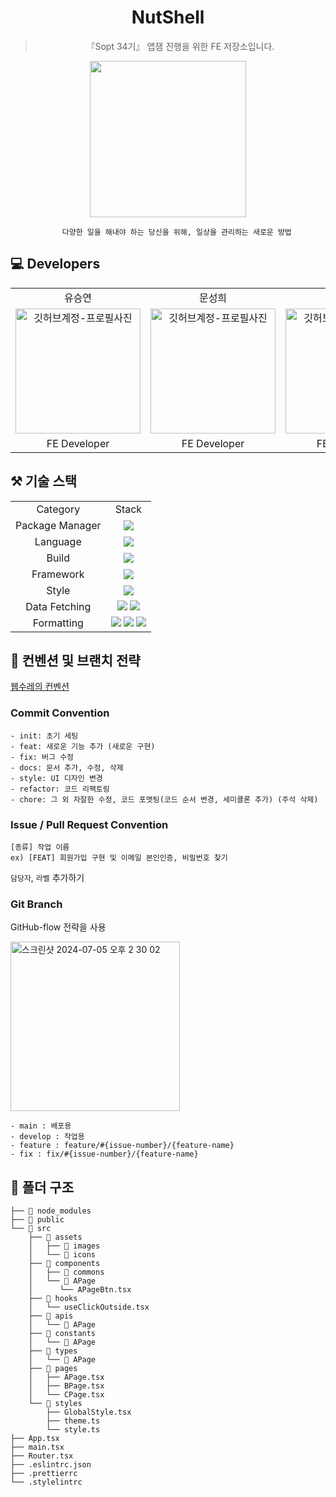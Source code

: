 <div align="center">

# NutShell

> 『Sopt 34기』 앱잼 진행을 위한 FE 저장소입니다.

</div>
<p align="center">
  <img src="https://github.com/TEAM-DAWM/NUTSHELL-FE/assets/151596186/b1f70018-9c9c-4bcc-a072-9d3b045343df" width=250px>
</p>
<div align="center">
  
        다양한 일을 해내야 하는 당신을 위해, 일상을 관리하는 새로운 방법

</div>
  
## 💻 Developers

<table>
      <tr align="center">
       <td>유승연<br/>
      </td>
       <td>문성희<br/>
      </td>
       <td>김지원<br/>
      </td>
      <td>이지민<br/>
      </td>
    </tr>
    <tr align="center">
      <td style="min-width: 150px;">
            <a href="https://github.com/wrryu09">
              <img src="https://avatars.githubusercontent.com/u/98469609?v=4" width="200" alt="깃허브계정-프로필사진">
              <br />
            </a>
        </td>
      <td style="min-width: 150px;">
            <a href="https://github.com/seong-hui">
              <img src="https://avatars.githubusercontent.com/u/52481403?v=4" width="200" alt="깃허브계정-프로필사진">
              <br />
            </a>
        </td>
      <td style="min-width: 150px;">
            <a href="https://github.com/Kjiw0n">
              <img src="https://avatars.githubusercontent.com/u/128016888?v=4" width="200" alt="깃허브계정-프로필사진">
              <br />
            </a>
        </td>
      <td style="min-width: 150px;">
            <a href="https://github.com/jeeminyi">
              <img src="https://avatars.githubusercontent.com/u/151596186?v=4" width="200" alt="깃허브계정-프로필사진">
              <br />
            </a>
        </td>
    </tr>
    <tr align="center">
       <td>
            FE Developer <br/>
      </td>
       <td>
            FE Developer <br/>
      </td>
       <td>
            FE Developer <br/>
      </td>
      <td>
            FE Developer <br/>
      </td>
    </tr>
</table>

  
## ⚒️ 기술 스택

<table>
      <tr align="center">
       <td>Category<br/>
      </td>
       <td>Stack<br/>
      </td>
      </td>
    </tr>
    <tr align="center">
       <td>Package Manager<br/>
      </td>
       <td><img src="https://img.shields.io/badge/yarn-%232C8EBB.svg?style=for-the-badge&logo=yarn&logoColor=white"><br/>
      </td>
    </tr>
      <tr align="center">
       <td>Language<br/>
      </td>
       <td>
         <img src="https://img.shields.io/badge/TypeScript-007ACC?style=for-the-badge&logo=typescript&logoColor=white"><br/>
      </td>
    </tr>
        <tr align="center">
       <td>Build<br/>
      </td>
       <td>
         <img src="https://img.shields.io/badge/vite-%23646CFF.svg?style=for-the-badge&logo=vite&logoColor=white"><br/>
      </td>
    </tr>
        <tr align="center">
       <td>Framework<br/>
      </td>
       <td>
         <img src="https://img.shields.io/badge/React-20232A?style=for-the-badge&logo=react&logoColor=61DAFB"><br/>
      </td>
    </tr>
          <tr align="center">
       <td>Style<br/>
      </td>
       <td>
         <img src="https://img.shields.io/badge/emotion-3776AB?style=for-the-badge&logo=emotion&logoColor=white"><br/>
      </td>
    </tr>
              <tr align="center">
       <td>Data Fetching<br/>
      </td>
       <td>
         <img src="https://img.shields.io/badge/-React%20Query-FF4154?style=for-the-badge&logo=react%20query&logoColor=white">
         <img src="https://img.shields.io/badge/axios-3776AB?style=for-the-badge&logo=axios&logoColor=white">
      </td>
    </tr>
              <tr align="center">
       <td>Formatting<br/>
      </td>
       <td>
         <img src="https://img.shields.io/badge/ESLint-4B3263?style=for-the-badge&logo=eslint&logoColor=white">
        <img src="https://img.shields.io/badge/prettier-1A2C34?style=for-the-badge&logo=prettier&logoColor=F7BA3E">
         <img src="https://img.shields.io/badge/stylelint-000?style=for-the-badge&logo=stylelint&logoColor=white">
      </td>
    </tr>
</table>

  
## 📄 컨벤션 및 브랜치 전략
[웹수레의 컨벤션](https://topaz-work-262.notion.site/2-a73cfb581f9140ac8e93772df0696f36#f070928368a148cbbee58b1018451aa7)

<h3>Commit Convention</h3>

```
- init: 초기 세팅
- feat: 새로운 기능 추가 (새로운 구현) 
- fix: 버그 수정 
- docs: 문서 추가, 수정, 삭제 
- style: UI 디자인 변경  
- refactor: 코드 리팩토링 
- chore: 그 외 자잘한 수정, 코드 포맷팅(코드 순서 변경, 세미콜론 추가) (주석 삭제)
```

<h3>Issue / Pull Request Convention</h3>

```
[종류] 작업 이름
ex) [FEAT] 회원가입 구현 및 이메일 본인인증, 비밀번호 찾기
```
`담당자`, `라벨` 추가하기

<h3>Git Branch</h3>

GitHub-flow 전략을 사용





<img width="271" alt="스크린샷 2024-07-05 오후 2 30 02" src="https://github.com/TEAM-DAWM/NUTSHELL-FE/assets/151596186/3d0e02d8-dbf7-4217-9bc5-7e64e86d6c4b">

```
- main : 배포용
- develop : 작업용
- feature : feature/#{issue-number}/{feature-name}
- fix : fix/#{issue-number}/{feature-name}
```

## 📁 폴더 구조

```
├── 📁 node_modules
├── 📁 public
└── 📁 src
    ├── 📁 assets
    │   ├── 📁 images
    │   └── 📁 icons
    ├── 📁 components
    │   ├── 📁 commons
    │   └── 📁 APage
    │      └── APageBtn.tsx
    ├── 📁 hooks
    │   └── useClickOutside.tsx
    ├── 📁 apis
    │   └── 📁 APage
    ├── 📁 constants
    │   └── 📁 APage
    ├── 📁 types
    │   └── 📁 APage
    ├── 📁 pages
    │   ├── APage.tsx
    │   ├── BPage.tsx
    │   └── CPage.tsx
    └── 📁 styles
        ├── GlobalStyle.tsx
        ├── theme.ts
        └── style.ts
├── App.tsx
├── main.tsx
├── Router.tsx
├── .eslintrc.json
├── .prettierrc
└── .stylelintrc
```

